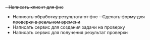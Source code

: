 ~~- Написать клиент для фнс~~
- ~~Написать обработку результата от фнс~~
~~- Сделать форму для проверки в реальном времени~~  
- Написать сервис для создания задачи на проверку
- Написать сервис для получения результат проверки
